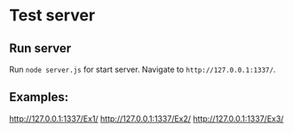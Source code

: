 # Test server

## Run server

Run `node server.js` for start server. Navigate to `http://127.0.0.1:1337/`.

## Examples:

http://127.0.0.1:1337/Ex1/
http://127.0.0.1:1337/Ex2/
http://127.0.0.1:1337/Ex3/